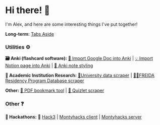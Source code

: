 
# Hi there! 👋

I'm Alex, and here are some interesting things I've put together!

<!---
<div>
  <img height="165" align="left" src="https://github-readme-stats-bay-nu.vercel.app/api?username=blueputty01&count_private=true&include_all_commits=true&show_icons=true" />
  <img src="https://github-readme-stats-bay-nu.vercel.app/api/top-langs/?username=blueputty01&layout=compact" />
</div>
# Featured 📑
-->

**Long-term:** [Tabs Aside](https://github.com/blueputty01/tabs-aside)

### Utilities ⚙️

**🗃️ Anki (flashcard software):** [📄 Import Google Doc into Anki](https://github.com/blueputty01/google-doc-2-anki) | [💡 Import Notion page into Anki](https://github.com/blueputty01/notion-to-anki) | [🎨 Anki note styling](https://github.com/blueputty01/anki-card-styles)

**🏫 Academic Institution Research:** [👩‍University data scraper](https://github.com/blueputty01/college-data-collection) | [👩‍⚕️FREIDA Residency Program Database scraper](https://github.com/blueputty01/ama-scraping)

**Other:** [📑 PDF bookmark tool](https://github.com/blueputty01/pdf-bookmarking) | [📇 Quizlet scraper](https://github.com/blueputty01/quizlet-downloader)

### Other ❓
**💭 Hackathons:** 🥉 [Hack3](https://github.com/blueputty01/hack3) | [Montyhacks client](https://github.com/blueputty01/ai-farming-client) | [Montyhacks server](https://github.com/blueputty01/ai-farming-server)

<!---
## Templates
* [React/Express config](https://github.com/blueputty01/react-express-template)
* [create-react-app as a template repository](https://github.com/blueputty01/create-react-app-template)
-->
